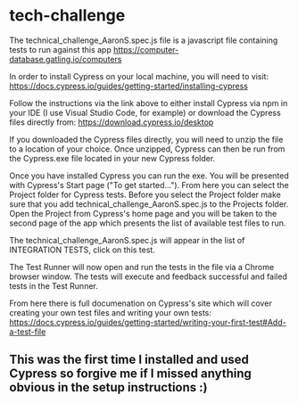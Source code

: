 # tech-challenge
The technical_challenge_AaronS.spec.js file is a javascript file containing tests to run against this app https://computer-database.gatling.io/computers

In order to install Cypress on your local machine, you will need to visit: https://docs.cypress.io/guides/getting-started/installing-cypress

Follow the instructions via the link above to either install Cypress via npm in your IDE (I use Visual Studio Code, for example) or download the Cypress files directly from: https://download.cypress.io/desktop

If you downloaded the Cypress files directly, you will need to unzip the file to a location of your choice. Once unzipped, Cypress can then be run from the Cypress.exe file located in your new Cypress folder.

Once you have installed Cypress you can run the exe. You will be presented with Cypress's Start page ("To get started..."). From here you can select the Project folder for Cypress tests. Before you select the Project folder make sure that you add technical_challenge_AaronS.spec.js to the Projects folder. Open the Project from Cypress's home page and you will be taken to the second page of the app which presents the list of available test files to run.

The technical_challenge_AaronS.spec.js will appear in the list of INTEGRATION TESTS, click on this test.

The Test Runner will now open and run the tests in the file via a Chrome browser window. The tests will execute and feedback successful and failed tests in the Test Runner.

From here there is full documenation on Cypress's site which will cover creating your own test files and writing your own tests: https://docs.cypress.io/guides/getting-started/writing-your-first-test#Add-a-test-file 

## This was the first time I installed and used Cypress so forgive me if I missed anything obvious in the setup instructions :)
